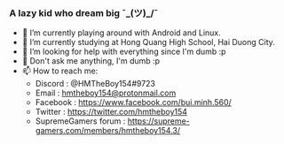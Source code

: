 ### A lazy kid who dream big ¯\_(ツ)_/¯
- 🔭 I’m currently playing around with Android and Linux.
- 🌱 I’m currently studying at Hong Quang High School, Hai Duong City.
- 🤔 I’m looking for help with everything since I'm dumb :p
- 💬 Don't ask me anything, I'm dumb :p
- 📫 How to reach me: 
  + Discord : @HMTheBoy154#9723
  + Email : hmtheboy154@protonmail.com
  + Facebook : https://www.facebook.com/bui.minh.560/
  + Twitter : https://twitter.com/hmtheboy154
  + SupremeGamers forum : https://supreme-gamers.com/members/hmtheboy154.3/

<!--
**hmtheboy154/hmtheboy154** is a ✨ _special_ ✨ repository because its `README.md` (this file) appears on your GitHub profile.

Here are some ideas to get you started:

- 🔭 I’m currently working on ...
- 🌱 I’m currently learning ...
- 👯 I’m looking to collaborate on ...
- 🤔 I’m looking for help with ...
- 💬 Ask me about ...
- 📫 How to reach me: ...
- 😄 Pronouns: ...
- ⚡ Fun fact: ...
-->
